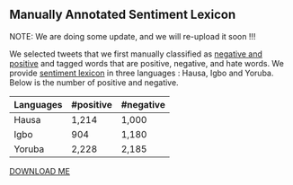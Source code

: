 ## Manually Annotated Sentiment Lexicon

NOTE: We are doing some update, and we will re-upload it soon !!!


We selected tweets that we first manually classified as [negative and positive](https://github.com/hausanlp/NaijaSenti/blob/main/sections/annotated_twitter_corpus.md) and tagged words that are positive, negative, and hate words. We provide [sentiment lexicon](https://github.com/hausanlp/NaijaSenti/tree/main/data/annotated_sentiment_lexicon) in three languages : Hausa, Igbo and Yoruba. Below is the number of positive and negative.



| Languages | #positive | #negative| 
| --------- | -------- |  -------- | 
| Hausa  | 1,214  |   1,000	  | 
| Igbo  |  904 |  1,180 | 
| Yoruba  | 2,228  |  2,185  | 


[DOWNLOAD ME](https://github.com/hausanlp/NaijaSenti/tree/main/data/annotated_sentiment_lexicon)
